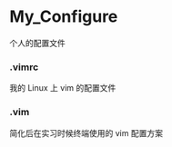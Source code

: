 My_Configure
============

个人的配置文件

### .vimrc
我的 Linux 上 vim 的配置文件

### .vim
简化后在实习时候终端使用的 vim 配置方案
